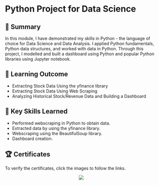 # Python Project for Data Science

## 📄 Summary 
In this module, I have demonstrated my skills in Python - the language of choice for Data Science and Data Analysis. I applied Python fundamentals, Python data structures, and worked with data in Python. Through this project, I modelled and built a dashboard using Python and popular Python libraries using Jupyter notebook.

## 📑 Learning Outcome
- Extracting Stock Data Using the yfinance library
- Extracting Stock Data Using Web Scraping
- Analyzing Historical Stock/Revenue Data and Building a Dashboard

## 🔑 Key Skills Learned
- Performed webscraping in Python to obtain data.
- Extracted data by using the yfinance library.
- Webscraping using the BeautifulSoup library.
- Dashboard creation.

## 🏆 Certificates 
To verify the certificates, click the images to follow the links.

<p align="middle">
  <a href="https://coursera.org/verify/ZXYELVJ22D6J"><img src="https://github.com/mhaqshen/IBM/assets/142537775/e44a8a0c-b1ec-490d-8b93-754d3073f9de"></a>
</p>